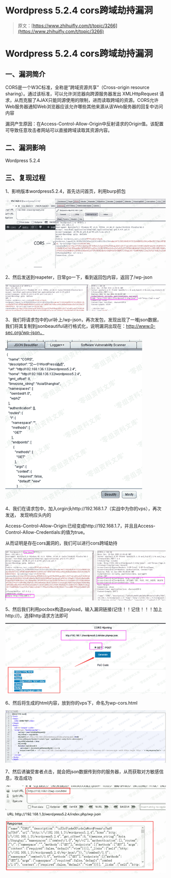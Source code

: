 # Wordpress 5.2.4 cors跨域劫持漏洞

> 原文：[https://www.zhihuifly.com/t/topic/3266](https://www.zhihuifly.com/t/topic/3266)

# Wordpress 5.2.4 cors跨域劫持漏洞

## 一、漏洞简介

CORS是一个W3C标准，全称是”跨域资源共享”（Cross-origin resource sharing）。通过该标准，可以允许浏览器向跨源服务器发出 XMLHttpRequest 请求，从而克服了AJAX只能同源使用的限制，进而读取跨域的资源。CORS允许Web服务器通知Web浏览器应该允许哪些其他来源从该Web服务器的回复中访问内容

漏洞产生原因：在Access-Control-Allow-Origin中反射请求的Origin值。该配置可导致任意攻击者网站可以直接跨域读取其资源内容。

## 二、漏洞影响

Wordpress 5.2.4

## 三、复现过程

1、影响版本wordpress5.2.4，首先访问首页，利用burp抓包

![image](img/c4f566f5d465123df86be63cdd62fe49.png)

2、然后发送到reapeter，日常go一下，看到返回包内容，返回了/wp-json

![image](img/fc5494414a830a7bf109349525ee15b3.png)

3、我们将请求包中的url补上/wp-json，再次发包，发现出现了一堆json数据，我们将其复制到jsonbeautiful进行格式化，说明漏洞出现在：http://www.0-sec.org/wp-json，

![image](img/071d7ee78f79082aed0c2c626abf75aa.png)

4、我们在请求包中，加入orgin头http://192.168.1.7（实战中为你的vps），再次发送， 发现响应头内的

Access-Control-Allow-Origin:已经变成http://192.168.1.7，并且且Access-Control-Allow-Credentials:的值为true。

从而证明是存在cors漏洞的，我们可以进行cors跨域劫持

![image](img/53ac715336129dbba786c3c776ec7460.png)

5、然后我们利用pocbox构造payload，输入漏洞链接(记住！！记住！！！加上http://)，选择http请求方法即可

![image](img/58fdfba8f92c84398e162f785c0f1d09.png)

6、然后将生成的html内容，放到你的vps下，命名为wp-cors.html

![image](img/e78a480c694ec3cf3ebfdaf4472ab135.png)

7、然后诱骗受害者点击，就会把json数据传到你的服务器，从而获取对方敏感信息，攻击成功

![image](img/6e5d290e2cb5f59e80e2218f315b17bf.png)